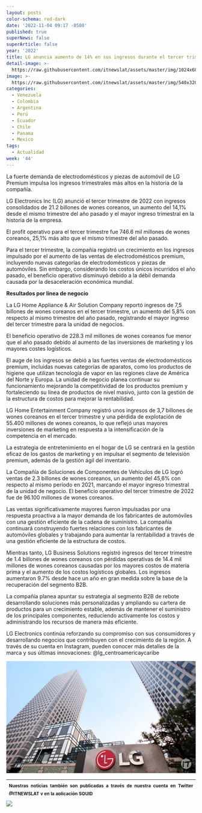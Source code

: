 ```yaml
---
layout: posts
color-schema: red-dark
date: '2022-11-04 09:17 -0500'
published: true
superNews: false
superArticle: false
year: '2022'
title: LG anuncia aumento de 14% en sus ingresos durante el tercer trimestre de 2022
detail-image: >-
  https://raw.githubusercontent.com/itnewslat/assets/master/img/1024x680/edificio-lg-g.jpg
image: >-
  https://raw.githubusercontent.com/itnewslat/assets/master/img/540x320/edificio-lg-p.jpg
categories:
  - Venezuela
  - Colombia
  - Argentina
  - Perú
  - Ecuador
  - Chile
  - Panama
  - Mexico
tags:
  - Actualidad
week: '44'
---
```

La fuerte demanda de electrodomésticos y piezas de automóvil de LG Premium impulsa los ingresos trimestrales más altos en la historia de la compañía.

LG Electronics Inc (LG) anunció el tercer trimestre de 2022 con ingresos consolidados de 21.2 billones de wones coreanos, un aumento del 14,1% desde el mismo trimestre del año pasado y el mayor ingreso trimestral en la historia de la empresa. 

El profit operativo para el tercer trimestre fue 746.6 mil millones de wones coreanos, 25,1% más alto que el mismo trimestre del año pasado.

Para el tercer trimestre, la compañía registró un crecimiento en los ingresos impulsado por el aumento de las ventas de electrodomésticos premium, incluyendo nuevas categorías de electrodomésticos y piezas de automóviles. Sin embargo, considerando los costos únicos incurridos el año pasado, el beneficio operativo disminuyó debido a la débil demanda causada por la desaceleración económica mundial.

**Resultados por línea de negocio**

La LG Home Appliance & Air Solution Company reportó ingresos de 7,5 billones de wones coreanos en el tercer trimestre, un aumento del 5,8% con respecto al mismo trimestre del año pasado, registrando el mayor ingreso del tercer trimestre para la unidad de negocios. 

El beneficio operativo de 228.3 mil millones de wones coreanos fue menor que el año pasado debido al aumento de las inversiones de marketing y los mayores costes logísticos. 

El auge de los ingresos se debió a las fuertes ventas de electrodomésticos premium, incluidas nuevas categorías de aparatos, como los productos de higiene que utilizan tecnología de vapor en las regiones clave de América del Norte y Europa. La unidad de negocio planea continuar su funcionamiento mejorando la competitividad de los productos premium y fortaleciendo su línea de productos de nivel masivo, junto con la gestión de la estructura de costos para mejorar la rentabilidad.

LG Home Entertainment Company registró unos ingresos de 3,7 billones de wones coreanos en el tercer trimestre y una pérdida de explotación de 55.400 millones de wones coreanos, lo que reflejó unas mayores inversiones de marketing en respuesta a la intensificación de la competencia en el mercado. 

La estrategia de entretenimiento en el hogar de LG se centrará en la gestión eficaz de los gastos de marketing y en impulsar el segmento de televisión premium, además de la gestión ágil del inventario.

La Compañía de Soluciones de Componentes de Vehículos de LG logró ventas de 2.3 billones de wones coreanos, un aumento del 45,6% con respecto al mismo período en 2021, marcando el mayor ingreso trimestral de la unidad de negocio. El beneficio operativo del tercer trimestre de 2022 fue de 96.100 millones de wones coreanos. 

Las ventas significativamente mayores fueron impulsadas por una respuesta proactiva a la mayor demanda de los fabricantes de automóviles con una gestión eficiente de la cadena de suministro. La compañía continuará construyendo fuertes relaciones con los fabricantes de automóviles globales y trabajando para aumentar la rentabilidad a través de una gestión eficiente de la estructura de costos.

Mientras tanto, LG Business Solutions registró ingresos del tercer trimestre de 1.4 billones de wones coreanos con pérdidas operativas de 14.4 mil millones de wones coreanos causadas por los mayores costos de materia prima y el aumento de los costos logísticos globales. Los ingresos aumentaron 9.7% desde hace un año en gran medida sobre la base de la recuperación del segmento B2B. 

La compañía planea apuntar su estrategia al segmento B2B de rebote desarrollando soluciones más personalizadas y ampliando su cartera de productos para un crecimiento estable, además de mantener el suministro de los principales componentes, reduciendo activamente los costos y administrando los recursos de manera más eficiente.

LG Electronics continúa reforzando su compromiso con sus consumidores y desarrollando negocios que contribuyen con el crecimiento de la región.
A través de su cuenta en Instagram, pueden conocer más detalles de la marca y sus últimas innovaciones: @lg_centroamericaycaribe

![](https://raw.githubusercontent.com/itnewslat/assets/master/img/540x320/edificio-lg-p.jpg)

<table style="height: 42px;" width="569">
<tbody>
<tr>
<td style="text-align: justify;"><sub><strong>Nuestras noticias también son publicadas a través de nuestra cuenta en Twitter <a href="https://twitter.com/itnewslat?lang=es">@ITNEWSLAT</a> y en la aplicación <a href="https://squidapp.co/en/">SQUID</a></strong></sub></td>
</tr>
</tbody>
</table>

<img src="https://tracker.metricool.com/c3po.jpg?hash=56f88a41e39ab42c063cc51676587a04"/>